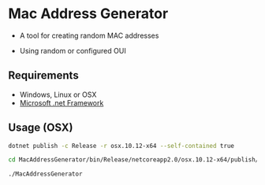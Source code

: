 # Mac Address Generator

- A tool for creating random MAC addresses

- Using random or configured OUI

## Requirements

- Windows, Linux or OSX
- [Microsoft .net Framework](https://dotnet.microsoft.com/download)

## Usage (OSX)

```bash
dotnet publish -c Release -r osx.10.12-x64 --self-contained true

cd MacAddressGenerator/bin/Release/netcoreapp2.0/osx.10.12-x64/publish/

./MacAddressGenerator
```
